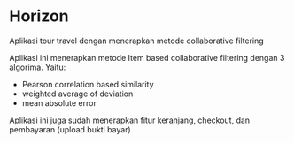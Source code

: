 # Horizon
Aplikasi tour travel dengan menerapkan metode collaborative filtering

Aplikasi ini menerapkan metode Item based collaborative filtering dengan 3 algorima. Yaitu:
- Pearson correlation based similarity
- weighted average of deviation
- mean absolute error

Aplikasi ini juga sudah menerapkan fitur keranjang, checkout, dan pembayaran (upload bukti bayar)
